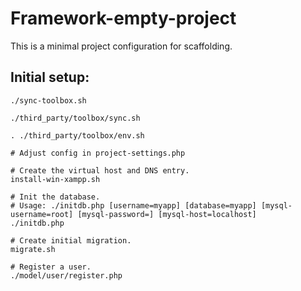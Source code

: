 # Framework-empty-project

This is a minimal project configuration for scaffolding.

## Initial setup:

```
./sync-toolbox.sh

./third_party/toolbox/sync.sh

. ./third_party/toolbox/env.sh

# Adjust config in project-settings.php

# Create the virtual host and DNS entry.
install-win-xampp.sh

# Init the database.
# Usage: ./initdb.php [username=myapp] [database=myapp] [mysql-username=root] [mysql-password=] [mysql-host=localhost]
./initdb.php

# Create initial migration.
migrate.sh

# Register a user.
./model/user/register.php

```

